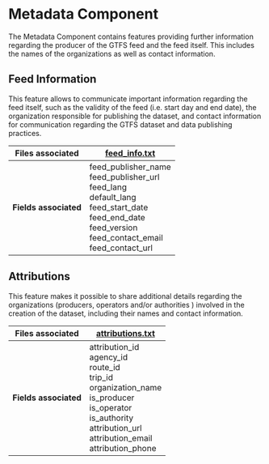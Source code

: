 # Metadata Component
The Metadata Component contains features providing further information regarding the producer of the GTFS feed and the feed itself. This includes the names of the organizations as well as contact information.

## Feed Information

<div class="grid" markdown>

This feature allows to communicate important information regarding the feed itself, such as the validity of the feed (i.e. start day and end date), the organization responsible for publishing the dataset, and contact information for communication regarding the GTFS dataset and data publishing practices.  

| Files associated      | [feed_info.txt](/schedule/reference/#feed_infotxt)                                                                                                                   |
|-----------------------|----------------------------------------------------------------------------------------------------------------------------------------------------------------------|
| **Fields associated** | feed_publisher_name<br>feed_publisher_url<br>feed_lang<br>default_lang<br>feed_start_date<br>feed_end_date<br>feed_version<br>feed_contact_email<br>feed_contact_url |

</div>

## Attributions

<div class="grid" markdown>

This feature makes it possible to share additional details regarding the organizations (producers, operators and/or authorities ) involved in the creation of the dataset, including their names and contact information.

| Files associated      | [attributions.txt](/schedule/reference/#attributionstxt)                                                                                                  |
|-----------------------|------------------------------------------------------------------------------------------------------------------------------------------------------------------------------------|
| **Fields associated** | attribution_id<br>agency_id<br>route_id<br>trip_id<br>organization_name<br>is_producer<br>is_operator<br>is_authority<br>attribution_url<br>attribution_email<br>attribution_phone |

</div>

